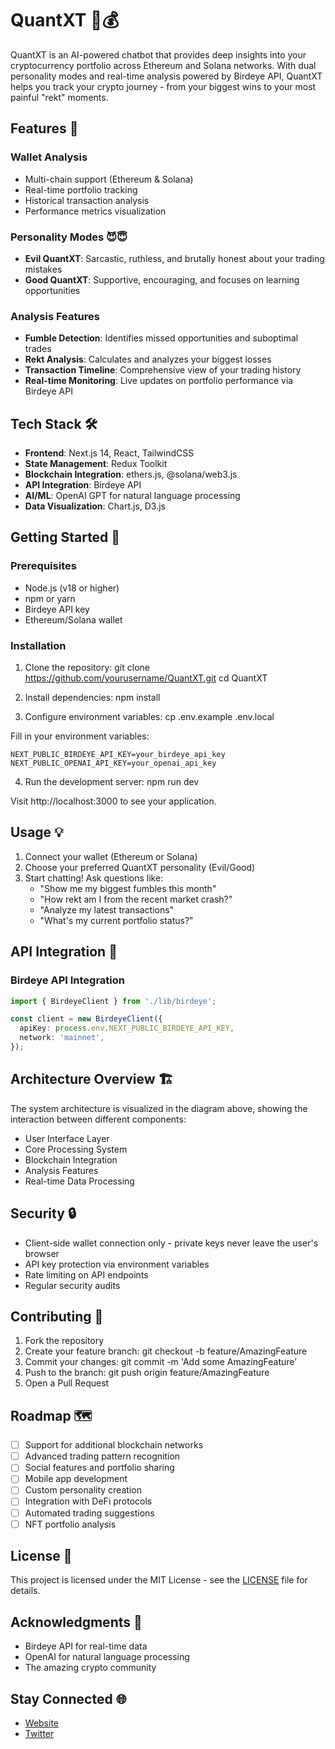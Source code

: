 # QuantXT 🤖💰

QuantXT is an AI-powered chatbot that provides deep insights into your cryptocurrency portfolio across Ethereum and Solana networks. With dual personality modes and real-time analysis powered by Birdeye API, QuantXT helps you track your crypto journey - from your biggest wins to your most painful "rekt" moments.

## Features 🌟

### Wallet Analysis
- Multi-chain support (Ethereum & Solana)
- Real-time portfolio tracking
- Historical transaction analysis
- Performance metrics visualization

### Personality Modes 😈😇
- **Evil QuantXT**: Sarcastic, ruthless, and brutally honest about your trading mistakes
- **Good QuantXT**: Supportive, encouraging, and focuses on learning opportunities

### Analysis Features
- **Fumble Detection**: Identifies missed opportunities and suboptimal trades
- **Rekt Analysis**: Calculates and analyzes your biggest losses
- **Transaction Timeline**: Comprehensive view of your trading history
- **Real-time Monitoring**: Live updates on portfolio performance via Birdeye API

## Tech Stack 🛠️

- **Frontend**: Next.js 14, React, TailwindCSS
- **State Management**: Redux Toolkit
- **Blockchain Integration**: ethers.js, @solana/web3.js
- **API Integration**: Birdeye API
- **AI/ML**: OpenAI GPT for natural language processing
- **Data Visualization**: Chart.js, D3.js

## Getting Started 🚀

### Prerequisites
- Node.js (v18 or higher)
- npm or yarn
- Birdeye API key
- Ethereum/Solana wallet

### Installation

1. Clone the repository:
git clone https://github.com/yourusername/QuantXT.git
cd QuantXT

2. Install dependencies:
npm install

3. Configure environment variables:
cp .env.example .env.local

Fill in your environment variables:
```env
NEXT_PUBLIC_BIRDEYE_API_KEY=your_birdeye_api_key
NEXT_PUBLIC_OPENAI_API_KEY=your_openai_api_key
```

4. Run the development server:
npm run dev

Visit http://localhost:3000 to see your application.

## Usage 💡

1. Connect your wallet (Ethereum or Solana)
2. Choose your preferred QuantXT personality (Evil/Good)
3. Start chatting! Ask questions like:
   - "Show me my biggest fumbles this month"
   - "How rekt am I from the recent market crash?"
   - "Analyze my latest transactions"
   - "What's my current portfolio status?"

## API Integration 🔌

### Birdeye API Integration
```typescript
import { BirdeyeClient } from './lib/birdeye';

const client = new BirdeyeClient({
  apiKey: process.env.NEXT_PUBLIC_BIRDEYE_API_KEY,
  network: 'mainnet',
});
```

## Architecture Overview 🏗️

The system architecture is visualized in the diagram above, showing the interaction between different components:
- User Interface Layer
- Core Processing System
- Blockchain Integration
- Analysis Features
- Real-time Data Processing

## Security 🔒

- Client-side wallet connection only - private keys never leave the user's browser
- API key protection via environment variables
- Rate limiting on API endpoints
- Regular security audits

## Contributing 🤝

1. Fork the repository
2. Create your feature branch: git checkout -b feature/AmazingFeature
3. Commit your changes: git commit -m 'Add some AmazingFeature'
4. Push to the branch: git push origin feature/AmazingFeature
5. Open a Pull Request

## Roadmap 🗺️

- [ ] Support for additional blockchain networks
- [ ] Advanced trading pattern recognition
- [ ] Social features and portfolio sharing
- [ ] Mobile app development
- [ ] Custom personality creation
- [ ] Integration with DeFi protocols
- [ ] Automated trading suggestions
- [ ] NFT portfolio analysis

## License 📝

This project is licensed under the MIT License - see the [LICENSE](LICENSE) file for details.

## Acknowledgments 🙏

- Birdeye API for real-time data
- OpenAI for natural language processing
- The amazing crypto community

## Stay Connected 🌐

- [Website](https://quantxt.io)
- [Twitter](https://twitter.com/quantxt)
